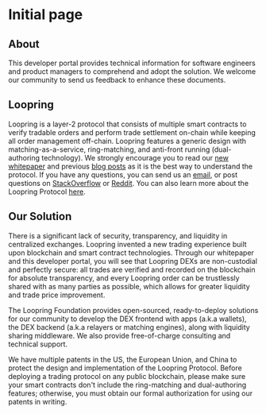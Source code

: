 # Initial page

## About

This developer portal provides technical information for software engineers and product managers to comprehend and adopt the solution. We welcome our community to send us feedback to enhance these documents.

## Loopring

Loopring is a layer-2 protocol that consists of multiple smart contracts to verify tradable orders and perform trade settlement on-chain while keeping all order management off-chain. Loopring features a generic design with matching-as-a-service, ring-matching, and anti-front running \(dual-authoring technology\). We strongly encourage you to read our [new whitepaper](https://github.com/Loopring/whitepaper/raw/master/en_whitepaper.pdf) and previous [blog posts](http://medium.com/loopring-protocol) as it is the best way to understand the protocol. If you have any questions, you can send us an [email](mailto:foundation@loopring.org), or post questions on [StackOverflow](https://stackoverflow.com/c/loopring) or [Reddit](https://www.reddit.com/r/loopringorg/). You can also learn more about the Loopring Protocol [here](https://loopring.org/protocol.html).



## Our Solution

There is a significant lack of security, transparency, and liquidity in centralized exchanges. Loopring invented a new trading experience built upon blockchain and smart contract technologies. Through our whitepaper and this developer portal, you will see that Loopring DEXs are non-custodial and perfectly secure: all trades are verified and recorded on the blockchain for absolute transparency, and every Loopring order can be trustlessly shared with as many parties as possible, which allows for greater liquidity and trade price improvement.

The Loopring Foundation provides open-sourced, ready-to-deploy solutions for our community to develop the DEX frontend with apps \(a.k.a wallets\), the DEX backend \(a.k.a relayers or matching engines\), along with liquidity sharing middleware. We also provide free-of-charge consulting and technical support.

We have multiple patents in the US, the European Union, and China to protect the design and implementation of the Loopring Protocol. Before deploying a trading protocol on any public blockchain, please make sure your smart contracts don't include the ring-matching and dual-authoring features; otherwise, you must obtain our formal authorization for using our patents in writing.



## 

